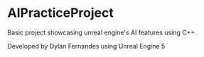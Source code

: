 # AIPracticeProject

Basic project showcasing unreal engine's AI features using C++.

Developed by Dylan Fernandes using Unreal Engine 5 
